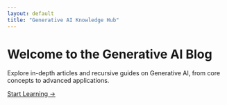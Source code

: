 ```yaml
---
layout: default
title: "Generative AI Knowledge Hub"
---
```


# Welcome to the Generative AI Blog

Explore in-depth articles and recursive guides on Generative AI, from core concepts to advanced applications.

[Start Learning &rarr;](/genai/)